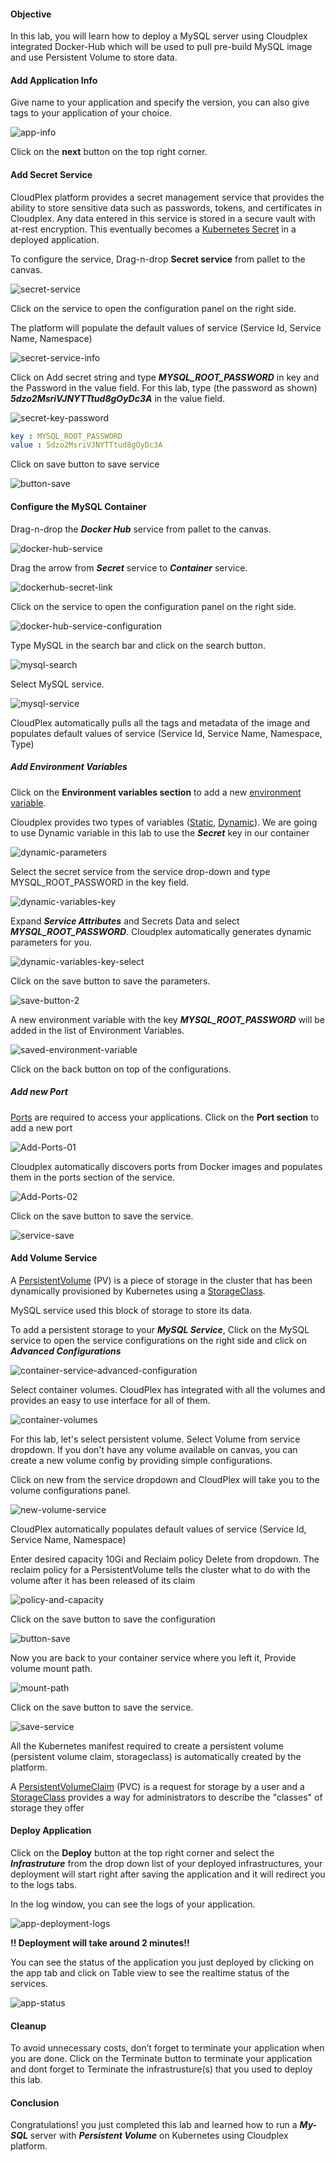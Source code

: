 #### Objective

In this lab, you will learn how to deploy a MySQL server using Cloudplex integrated Docker-Hub which will be used to pull pre-build MySQL image and use Persistent Volume to store data.


#### Add Application Info

Give name to your application and specify the version, you can also give tags to your application of your choice.

![app-info](https://raw.githubusercontent.com/CloudplexPlatform/developer-community/feature/github-data-fetching/applications/persistent%20volumes/labs/mysqlPv/images/app-info.png)

Click on the **next** button on the top right corner.


#### Add Secret Service

CloudPlex platform provides a secret management service that provides the ability to store sensitive data such as passwords, tokens, and certificates in Cloudplex. Any data entered in this service is stored in a secure vault with at-rest encryption. This eventually becomes a [Kubernetes Secret](https:/kubernetes.io/docs/concepts/configuration/secret) in a deployed application.

To configure the service, Drag-n-drop **Secret service** from pallet to the canvas.

![secret-service](https://raw.githubusercontent.com/CloudplexPlatform/developer-community/feature/github-data-fetching/applications/persistent%20volumes/labs/mysqlPv/images/2.gif)

Click on the service to open the configuration panel on the right side.

The platform will populate the default values of service (Service Id, Service Name, Namespace)

![secret-service-info](https://raw.githubusercontent.com/CloudplexPlatform/developer-community/feature/github-data-fetching/applications/persistent%20volumes/labs/mysqlPv/images/3.png)

Click on Add secret string and type ***MYSQL_ROOT_PASSWORD*** in key and the Password in the value field. For this lab, type (the password as shown) ***5dzo2MsriVJNYTTtud8gOyDc3A*** in the value field.

![secret-key-password](https://raw.githubusercontent.com/CloudplexPlatform/developer-community/feature/github-data-fetching/applications/persistent%20volumes/labs/mysqlPv/images/4.png)

```yaml
key : MYSQL_ROOT_PASSWORD
value : 5dzo2MsriVJNYTTtud8gOyDc3A
```

Click on save button to save service

![button-save](https://raw.githubusercontent.com/CloudplexPlatform/developer-community/feature/github-data-fetching/applications/persistent%20volumes/labs/mysqlPv/images/5.png)


#### Configure the MySQL Container

Drag-n-drop the ***Docker Hub*** service from pallet to the canvas.

![docker-hub-service](https://raw.githubusercontent.com/CloudplexPlatform/developer-community/feature/github-data-fetching/applications/persistent%20volumes/labs/mysqlPv/images/6.gif)

Drag the arrow from ***Secret*** service to ***Container*** service.

![dockerhub-secret-link](https://raw.githubusercontent.com/CloudplexPlatform/developer-community/feature/github-data-fetching/applications/persistent%20volumes/labs/mysqlPv/images/7.gif)

Click on the service to open the configuration panel on the right side.

![docker-hub-service-configuration](https://raw.githubusercontent.com/CloudplexPlatform/developer-community/feature/github-data-fetching/applications/persistent%20volumes/labs/mysqlPv/images/8.png)

Type MySQL in the search bar and click on the search button.

![mysql-search](https://raw.githubusercontent.com/CloudplexPlatform/developer-community/feature/github-data-fetching/applications/persistent%20volumes/labs/mysqlPv/images/9.png)

Select MySQL service.

![mysql-service](https://raw.githubusercontent.com/CloudplexPlatform/developer-community/feature/github-data-fetching/applications/persistent%20volumes/labs/mysqlPv/images/10.png)

CloudPlex automatically pulls all the tags and metadata of the image and populates default values of service (Service Id, Service Name, Namespace, Type)


##### Add Environment Variables

Click on the **Environment variables section** to add a new [environment variable](https:/kubernetes.io/docs/tasks/inject-data-application/define-environment-variable-container/#define-an-environment-variable-for-a-container).

Cloudplex provides two types of variables ([Static](https://docs.cloudplex.io/#/pages/user-guide/components/k8s-resources/container/container), [Dynamic](https://docs.cloudplex.io/#/pages/user-guide/components/k8s-resources/container/container)). We are going to use Dynamic variable in this lab to use the ***Secret*** key in our container

![dynamic-parameters](https://raw.githubusercontent.com/CloudplexPlatform/developer-community/feature/github-data-fetching/applications/persistent%20volumes/labs/mysqlPv/images/11.png)

Select the secret service from the service drop-down and type MYSQL_ROOT_PASSWORD in the key field.

![dynamic-variables-key](https://raw.githubusercontent.com/CloudplexPlatform/developer-community/feature/github-data-fetching/applications/persistent%20volumes/labs/mysqlPv/images/12.png)

Expand ***Service Attributes*** and Secrets Data and select ***MYSQL_ROOT_PASSWORD***. Cloudplex automatically generates dynamic  parameters for you.

![dynamic-variables-key-select](https://raw.githubusercontent.com/CloudplexPlatform/developer-community/feature/github-data-fetching/applications/persistent%20volumes/labs/mysqlPv/images/13.png)

Click on the save button to save the parameters.

![save-button-2](https://raw.githubusercontent.com/CloudplexPlatform/developer-community/feature/github-data-fetching/applications/persistent%20volumes/labs/mysqlPv/images/14.png)

A new environment variable with the key ***MYSQL_ROOT_PASSWORD*** will be added in the list of Environment Variables.

![saved-environment-variable](https://raw.githubusercontent.com/CloudplexPlatform/developer-community/feature/github-data-fetching/applications/persistent%20volumes/labs/mysqlPv/images/15.png)

Click on the back button on top of the configurations.


##### Add new Port

[Ports](https:/kubernetes.io/docs/concepts/services-networking/connect-applications-service/#the-kubernetes-model-for-connecting-containers) are required to access your applications. Click on the **Port section** to add a new port

![Add-Ports-01](https://raw.githubusercontent.com/CloudplexPlatform/developer-community/feature/github-data-fetching/applications/persistent%20volumes/labs/mysqlPv/images/16.png)

Cloudplex automatically discovers ports from Docker images and populates them in the ports section of the service.

![Add-Ports-02](https://raw.githubusercontent.com/CloudplexPlatform/developer-community/feature/github-data-fetching/applications/persistent%20volumes/labs/mysqlPv/images/17.png)

Click on the save button to save the service.

![service-save](https://raw.githubusercontent.com/CloudplexPlatform/developer-community/feature/github-data-fetching/applications/persistent%20volumes/labs/mysqlPv/images/18.png)


#### Add Volume Service

A [PersistentVolume](https:/kubernetes.io/docs/concepts/storage/persistent-volumes/) (PV) is a piece of storage in the cluster that has been dynamically provisioned by Kubernetes using a [StorageClass](https:/kubernetes.io/docs/concepts/storage/storage-classes).

MySQL service used this block of storage to store its data.

To add a persistent storage to your ***MySQL Service***, Click on the MySQL service to open the service configurations on the right side and click on  ***Advanced Configurations***

![container-service-advanced-configuration](https://raw.githubusercontent.com/CloudplexPlatform/developer-community/feature/github-data-fetching/applications/persistent%20volumes/labs/mysqlPv/images/19.png)

Select container volumes. CloudPlex has integrated with all the volumes and provides an easy to use interface for all of them.

![container-volumes](https://raw.githubusercontent.com/CloudplexPlatform/developer-community/feature/github-data-fetching/applications/persistent%20volumes/labs/mysqlPv/images/20.png)

For this lab, let's select persistent volume. Select Volume from service dropdown. If you don't have any volume available on canvas, you can create a new volume config by providing simple configurations.

Click on new from the service dropdown and CloudPlex will take you to the volume configurations panel.

![new-volume-service](https://raw.githubusercontent.com/CloudplexPlatform/developer-community/feature/github-data-fetching/applications/persistent%20volumes/labs/mysqlPv/images/21.png)

CloudPlex automatically populates default values of service (Service Id, Service Name, Namespace)

Enter desired capacity 10Gi and Reclaim policy Delete from dropdown. The reclaim policy for a PersistentVolume tells the cluster what to do with the volume after it has been released of its claim

![policy-and-capacity](https://raw.githubusercontent.com/CloudplexPlatform/developer-community/feature/github-data-fetching/applications/persistent%20volumes/labs/mysqlPv/images/22.png)

Click on the save button to save the configuration

![button-save](https://raw.githubusercontent.com/CloudplexPlatform/developer-community/feature/github-data-fetching/applications/persistent%20volumes/labs/mysqlPv/images/23.png)

Now you are back to your container service where you left it, Provide volume mount path. 

![mount-path](https://raw.githubusercontent.com/CloudplexPlatform/developer-community/feature/github-data-fetching/applications/persistent%20volumes/labs/mysqlPv/images/24.png)

Click on the save button to save the service.

![save-service](https://raw.githubusercontent.com/CloudplexPlatform/developer-community/feature/github-data-fetching/applications/persistent%20volumes/labs/mysqlPv/images/25.png)

All the Kubernetes manifest required to create a persistent volume (persistent volume claim, storageclass) is automatically created by the platform.

A [PersistentVolumeClaim](https://kubernetes.io/docs/concepts/storage/persistent-volumes/) (PVC) is a request for storage by a user and a [StorageClass](https://kubernetes.io/docs/concepts/storage/storage-classes/) provides a way for administrators to describe the "classes" of storage they offer


#### Deploy Application

Click on the **Deploy** button at the top right corner and select the ***Infrastruture*** from the drop down list of your deployed infrastructures, your deployment will start right after saving the application and it will redirect you to the logs tabs.

In the log window, you can see the logs of your application.

![app-deployment-logs](https://raw.githubusercontent.com/CloudplexPlatform/developer-community/feature/github-data-fetching/applications/persistent%20volumes/labs/mysqlPv/images/26.png)

**!! Deployment will take around 2 minutes!!**

You can see the status of the application you just deployed by clicking on the app tab and click on Table view to see the realtime status of the services.

![app-status](https://raw.githubusercontent.com/CloudplexPlatform/developer-community/feature/github-data-fetching/applications/persistent%20volumes/labs/mysqlPv/images/28.png)


#### Cleanup

To avoid unnecessary costs, don’t forget to terminate your application when you are done.
Click on the Terminate button to terminate your application and dont forget to Terminate the infrastrusture(s) that you used to deploy this lab.


#### Conclusion

Congratulations! you just completed this lab and learned how to run a  ***My-SQL***  server with  ***Persistent Volume***  on Kubernetes using Cloudplex platform.



